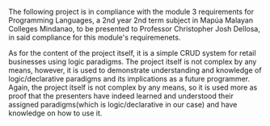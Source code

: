 The following project is in compliance with the module 3 requirements for Programming Languages, a 2nd year 2nd term subject in Mapúa Malayan Colleges Mindanao, to be presented to 
Professor Christopher Josh Dellosa, in said compliance for this module's requiremenets.

As for the content of the project itself, it is a simple CRUD system for retail businesses using logic paradigms. The project itself is not complex by any means, however, it is used to demonstrate
understanding and knowledge of logic/declarative paradigms and its implications as a future programmer. Again, the project itself is not complex by any means, so it is used more as proof that the presenters have
indeed learned and understood their assigned paradigms(which is logic/declarative in our case) and have knowledge on how to use it.
